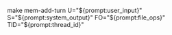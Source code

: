make mem-add-turn U="${prompt:user_input}" S="${prompt:system_output}" FO="${prompt:file_ops}" TID="${prompt:thread_id}"